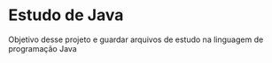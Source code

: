 # Estudo de Java
Objetivo desse projeto e guardar arquivos de estudo na linguagem de programação Java
